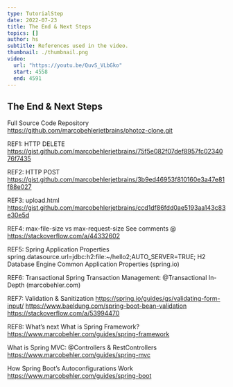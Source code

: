 ```yaml
---
type: TutorialStep
date: 2022-07-23
title: The End & Next Steps
topics: []
author: hs
subtitle: References used in the video.
thumbnail: ./thumbnail.png
video:
  url: "https://youtu.be/QuvS_VLbGko"
  start: 4558
  end: 4591
---
```


## The End & Next Steps

Full Source Code Repository
<https://github.com/marcobehlerjetbrains/photoz-clone.git>

REF1: HTTP DELETE
<https://gist.github.com/marcobehlerjetbrains/75f5e082f07def8957fc0234076f7435>

REF2: HTTP POST
<https://gist.github.com/marcobehlerjetbrains/3b9ed46953f810160e3a47e81f88e027>

REF3: upload.html
<https://gist.github.com/marcobehlerjetbrains/ccd1df86fdd0ae5193aa143c83e30e5d>

REF4: max-file-size vs max-request-size
See comments @ <https://stackoverflow.com/a/44332602>

REF5: Spring Application Properties
spring.datasource.url=jdbc:h2:file:~/hello2;AUTO_SERVER=TRUE;
H2 Database Engine
Common Application Properties (spring.io)

REF6: Transactional
Spring Transaction Management: @Transactional In-Depth (marcobehler.com)

REF7: Validation & Sanitization
<https://spring.io/guides/gs/validating-form-input/>
<https://www.baeldung.com/spring-boot-bean-validation>
<https://stackoverflow.com/a/53994470>

REF8: What’s next
What is Spring Framework?
<https://www.marcobehler.com/guides/spring-framework>

What is Spring MVC: @Controllers & RestControllers <https://www.marcobehler.com/guides/spring-mvc>

How Spring Boot’s Autoconfigurations Work
<https://www.marcobehler.com/guides/spring-boot>

